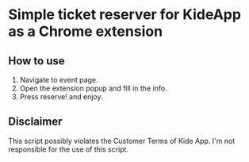# Simple ticket reserver for KideApp as a Chrome extension

## How to use
1. Navigate to event page.
1. Open the extension popup and fill in the info.
1. Press reserve! and enjoy.

## Disclaimer
This script possibly violates the Customer Terms of Kide App.
I'm not responsible for the use of this script.
